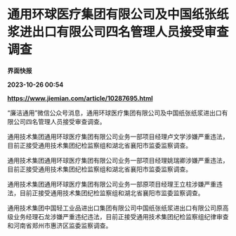 # 通用环球医疗集团有限公司及中国纸张纸浆进出口有限公司四名管理人员接受审查调查
**界面快报**

**2023-10-26 00:54**

**https://www.jiemian.com/article/10287695.html**

“廉洁通用”微信公众号消息，通用环球医疗集团有限公司及中国纸张纸浆进出口有限公司四名管理人员接受审查调查。

通用技术集团通用环球医疗集团有限公司业务一部项目经理卢文学涉嫌严重违法，目前正接受通用技术集团纪检监察组和湖北省襄阳市监委监察调查。

通用技术集团通用环球医疗集团有限公司业务一部项目经理姚瑞卿涉嫌严重违法，目前正接受通用技术集团纪检监察组和湖北省襄阳市监委监察调查。

通用技术集团通用环球医疗集团有限公司业务一部原项目经理王立柱涉嫌严重违法，目前正接受通用技术集团纪检监察组和湖北省襄阳市监委监察调查。

通用技术集团中国轻工业品进出口集团有限公司中国纸张纸浆进出口有限公司原高级业务经理石龙涉嫌严重违纪违法，目前正接受通用技术集团纪检监察组纪律审查和河南省郑州市惠济区监委监察调查。